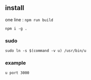 ## install

one line : `npm run build`

`npm i -g .`

### sudo

`sudo ln -s $(command -v u) /usr/bin/u`

### example

`u port 3000`
